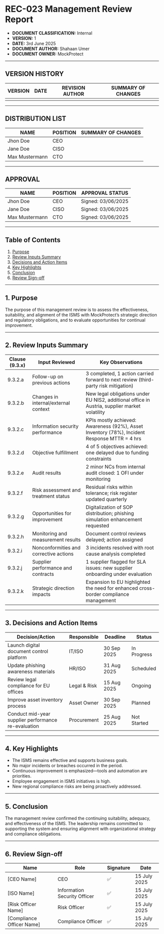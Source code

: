 # REC-023 Management Review Report

- **DOCUMENT CLASSIFICATION:** Internal  
- **VERSION:** 1  
- **DATE:** 3rd June 2025  
- **DOCUMENT AUTHOR:** Shahaan Umer  
- **DOCUMENT OWNER:** MockProtect  

---

## VERSION HISTORY

| VERSION | DATE | REVISION AUTHOR | SUMMARY OF CHANGES |
|---------|------|-----------------|--------------------|
|         |      |                 |                    |

---

## DISTRIBUTION LIST

| NAME            | POSITION | SUMMARY OF CHANGES |
|-----------------|----------|--------------------|
| Jhon Doe        | CEO      |                    |
| Jane Doe        | CISO     |                    |
| Max Mustermann  | CTO      |                    |

---

## APPROVAL

| NAME            | POSITION | APPROVAL STATUS         |
|-----------------|----------|------------------------|
| Jhon Doe        | CEO      | Signed: 03/06/2025     |
| Jane Doe        | CISO     | Signed: 03/06/2025     |
| Max Mustermann  | CTO      | Signed: 03/06/2025     |

---

## Table of Contents

1. [Purpose](#1-purpose)  
2. [Review Inputs Summary](#2-review-inputs-summary)  
3. [Decisions and Action Items](#3-decisions-and-action-items)  
4. [Key Highlights](#4-key-highlights)  
5. [Conclusion](#5-conclusion)  
6. [Review Sign-off](#6-review-sign-off)  

---

## 1. Purpose

The purpose of this management review is to assess the effectiveness, suitability, and alignment of the ISMS with MockProtect’s strategic direction and regulatory obligations, and to evaluate opportunities for continual improvement.

---

## 2. Review Inputs Summary

| Clause (9.3.x) | Input Reviewed | Key Observations |
|----------------|----------------|------------------|
| 9.3.2.a | Follow-up on previous actions | 3 completed, 1 action carried forward to next review (third-party risk mitigation) |
| 9.3.2.b | Changes in internal/external context | New legal obligations under EU NIS2, additional office in Austria, supplier market volatility |
| 9.3.2.c | Information security performance | KPIs mostly achieved: Awareness (92%), Asset Inventory (78%), Incident Response MTTR = 4 hrs |
| 9.3.2.d | Objective fulfillment | 4 of 5 objectives achieved: one delayed due to funding constraints |
| 9.3.2.e | Audit results | 2 minor NCs from internal audit closed: 1 OFI under monitoring |
| 9.3.2.f | Risk assessment and treatment status | Residual risks within tolerance; risk register updated quarterly |
| 9.3.2.g | Opportunities for improvement | Digitalization of SOP distribution; phishing simulation enhancement requested |
| 9.3.2.h | Monitoring and measurement results | Document control reviews delayed; action assigned |
| 9.3.2.i | Nonconformities and corrective actions | 3 incidents resolved with root cause analysis completed |
| 9.3.2.j | Supplier performance and contracts | 1 supplier flagged for SLA issues: new supplier onboarding under evaluation |
| 9.3.2.k | Strategic direction impacts | Expansion to EU highlighted the need for enhanced cross-border compliance management |

---

## 3. Decisions and Action Items

| Decision/Action | Responsible | Deadline | Status |
|-----------------|-------------|----------|--------|
| Launch digital document control platform | IT/ISO | 30 Sep 2025 | In Progress |
| Update phishing awareness materials | HR/ISO | 31 Aug 2025 | Scheduled |
| Review legal compliance for EU offices | Legal & Risk | 15 Aug 2025 | Ongoing |
| Improve asset inventory process | Asset Owner | 30 Sep 2025 | Planned |
| Conduct mid-year supplier performance re-evaluation | Procurement | 25 Aug 2025 | Not Started |

---

## 4. Key Highlights

- The ISMS remains effective and supports business goals.
- No major incidents or breaches occurred in the period.
- Continuous improvement is emphasized—tools and automation are priorities.
- Employee engagement in ISMS initiatives is high.
- New regional compliance risks are being proactively addressed.

---

## 5. Conclusion

The management review confirmed the continuing suitability, adequacy, and effectiveness of the ISMS. The leadership remains committed to supporting the system and ensuring alignment with organizational strategy and compliance obligations.

---

## 6. Review Sign-off

| Name                | Role                          | Signature | Date         |
|--------------------|------------------------------|-----------|--------------|
| [CEO Name]         | CEO                           | ✅        | 15 July 2025 |
| [ISO Name]         | Information Security Officer  | ✅        | 15 July 2025 |
| [Risk Officer Name]| Risk Officer                  | ✅        | 15 July 2025 |
| [Compliance Officer Name] | Compliance Officer     | ✅        | 15 July 2025 |

